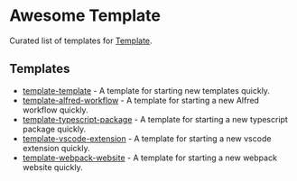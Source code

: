 
# Awesome Template

Curated list of templates for [Template](https://github.com/fabiospampinato/template).

## Templates

- [template-template](https://github.com/fabiospampinato/template-template) - A template for starting new templates quickly.
- [template-alfred-workflow](https://github.com/fabiospampinato/template-alfred-workflow) - A template for starting a new Alfred workflow quickly.
- [template-typescript-package](https://github.com/fabiospampinato/template-typescript-package) - A template for starting a new typescript package quickly.
- [template-vscode-extension](https://github.com/fabiospampinato/template-vscode-extension) - A template for starting a new vscode extension quickly.
- [template-webpack-website](https://github.com/fabiospampinato/template-webpack-website) - A template for starting a new webpack website quickly.
